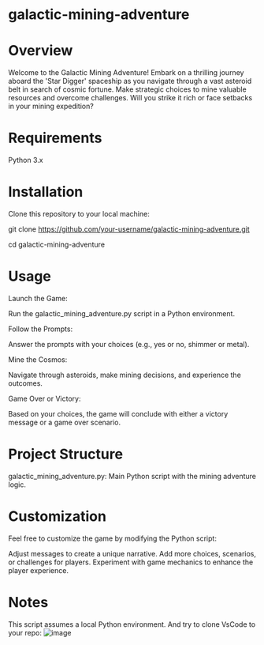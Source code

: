 # galactic-mining-adventure

# Overview
Welcome to the Galactic Mining Adventure! Embark on a thrilling journey aboard the 'Star Digger' spaceship as you navigate through a vast asteroid belt in search of cosmic fortune. Make strategic choices to mine valuable resources and overcome challenges. Will you strike it rich or face setbacks in your mining expedition?

# Requirements

Python 3.x

# Installation
 
Clone this repository to your local machine:

git clone https://github.com/your-username/galactic-mining-adventure.git

cd galactic-mining-adventure


# Usage
Launch the Game:

Run the galactic_mining_adventure.py script in a Python environment.

Follow the Prompts:

Answer the prompts with your choices (e.g., yes or no, shimmer or metal).

Mine the Cosmos:

Navigate through asteroids, make mining decisions, and experience the outcomes.

Game Over or Victory:

Based on your choices, the game will conclude with either a victory message or a game over scenario.

# Project Structure
galactic_mining_adventure.py: Main Python script with the mining adventure logic.

# Customization

Feel free to customize the game by modifying the Python script:

Adjust messages to create a unique narrative.
Add more choices, scenarios, or challenges for players.
Experiment with game mechanics to enhance the player experience.

# Notes
This script assumes a local Python environment. And try to clone VsCode to your repo:
![image](https://github.com/GuirassyFode/galactic-mining-adventure/assets/25976326/f36b4c38-0974-4864-aa52-648485b26827)

